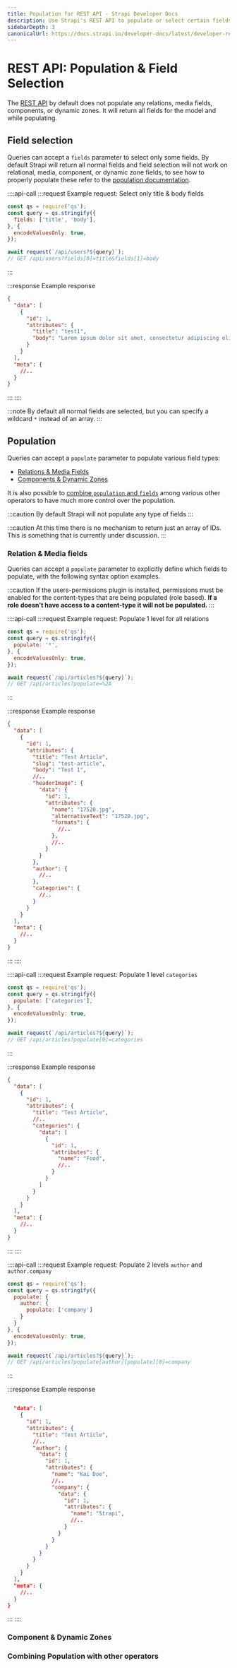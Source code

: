 ```yaml
---
title: Population for REST API - Strapi Developer Docs
description: Use Strapi's REST API to populate or select certain fields.
sidebarDepth: 3
canonicalUrl: https://docs.strapi.io/developer-docs/latest/developer-resources/database-apis-reference/rest/populating-fields.html
---
```


# REST API: Population & Field Selection

The [REST API](/developer-docs/latest/developer-resources/database-apis-reference/rest-api.md) by default does not populate any relations, media fields, components, or dynamic zones. It will return all fields for the model and while populating.

## Field selection

Queries can accept a `fields` parameter to select only some fields. By default Strapi will return all normal fields and field selection will not work on relational, media, component, or dynamic zone fields, to see how to properly populate these refer to the [population documentation](#population).

::::api-call
:::request Example request: Select only title & body fields

```js
const qs = require('qs');
const query = qs.stringify({
  fields: ['title', 'body'],
}, {
  encodeValuesOnly: true,
});

await request(`/api/users?${query}`);
// GET /api/users?fields[0]=title&fields[1]=body
```

:::

:::response Example response

```json
{
  "data": [
    {
      "id": 1,
      "attributes": {
        "title": "test1",
        "body": "Lorem ipsum dolor sit amet, consectetur adipiscing elit.",
      }
    }
  ],
  "meta": {
    //..
  }
}
```

:::
::::

:::note
By default all normal fields are selected, but you can specify a wildcard `*` instead of an array.
:::

## Population

Queries can accept a `populate` parameter to populate various field types:

- [Relations & Media Fields](#relation-media-fields)
- [Components & Dynamic Zones](#component-dynamic-zones)

It is also possible to [combine `population` and `fields`](#combining-population-with-other-operators) among various other operators to have much more control over the population.

:::caution
By default Strapi will not populate any type of fields
:::

:::caution
At this time there is no mechanism to return just an array of IDs. This is something that is currently under discussion.
:::

### Relation & Media fields

Queries can accept a `populate` parameter to explicitly define which fields to populate, with the following syntax option examples.

:::caution
If the users-permissions plugin is installed, permissions must be enabled for the content-types that are being populated (role based). **If a role doesn't have access to a content-type it will not be populated.**
:::

::::api-call
:::request Example request: Populate 1 level for all relations

```js
const qs = require('qs');
const query = qs.stringify({
  populate: '*', 
}, {
  encodeValuesOnly: true,
});

await request(`/api/articles?${query}`);
// GET /api/articles?populate=%2A
```

:::

:::response Example response

```json
{
  "data": [
    {
      "id": 1,
      "attributes": {
        "title": "Test Article",
        "slug": "test-article",
        "body": "Test 1",
        //..
        "headerImage": {
          "data": {
            "id": 1,
            "attributes": {
              "name": "17520.jpg",
              "alternativeText": "17520.jpg",
              "formats": {
                //..
              },
              //..
            }
          }
        },
        "author": {
          //..
        },
        "categories": {
          //..
        }
      }
    }
  ],
  "meta": {
    //..
  }
}
```

:::
::::

::::api-call
:::request Example request: Populate 1 level `categories`

```js
const qs = require('qs');
const query = qs.stringify({
  populate: ['categories'], 
}, {
  encodeValuesOnly: true,
});

await request(`/api/articles?${query}`);
// GET /api/articles?populate[0]=categories
```

:::

:::response Example response

```json
{
  "data": [
    {
      "id": 1,
      "attributes": {
        "title": "Test Article",
        //..
        "categories": {
          "data": [
            {
              "id": 1,
              "attributes": {
                "name": "Food",
                //..
              }
            }
          ]
        }
      }
    }
  ],
  "meta": {
    //..
  }
}
```

:::
::::

::::api-call
:::request Example request: Populate 2 levels `author` and `author.company`

```js
const qs = require('qs');
const query = qs.stringify({
  populate: {
    author: {
      populate: ['company']
    }
  } 
}, {
  encodeValuesOnly: true,
});

await request(`/api/articles?${query}`);
// GET /api/articles?populate[author][populate][0]=company
```

:::

:::response Example response

```json

  "data": [
    {
      "id": 1,
      "attributes": {
        "title": "Test Article",
        //..
        "author": {
          "data": {
            "id": 1,
            "attributes": {
              "name": "Kai Doe",
              //..
              "company": {
                "data": {
                  "id": 1,
                  "attributes": {
                    "name": "Strapi",
                    //..
                  }
                }
              }
            }
          }
        }
      }
    }
  ],
  "meta": {
    //..
  }
}
```

:::
::::

### Component & Dynamic Zones

### Combining Population with other operators
